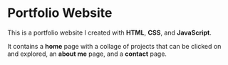 # Portfolio Website

This is a portfolio website I created with **HTML**, **CSS**, and **JavaScript**. 

It contains a **home** page with a collage of projects that can be clicked on and explored, an **about me** page, and a **contact** page.
